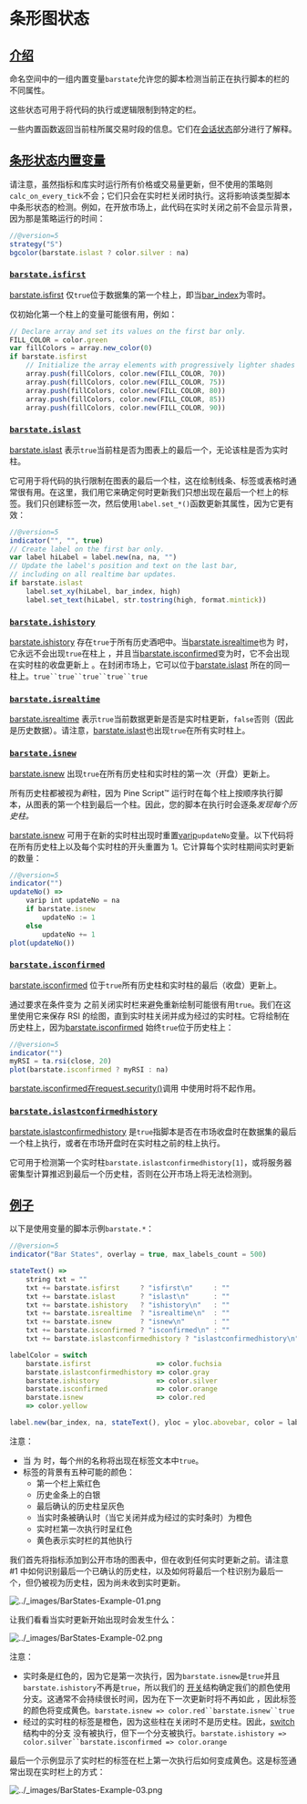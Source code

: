 # 条形图状态

## [介绍](https://www.tradingview.com/pine-script-docs/en/v5/concepts/Bar_states.html#id1)

命名空间中的一组内置变量`barstate`允许您的脚本检测当前正在执行脚本的栏的不同属性。

这些状态可用于将代码的执行或逻辑限制到特定的栏。

一些内置函数返回当前柱所属交易时段的信息。它们在[会话状态](https://www.tradingview.com/pine-script-docs/en/v5/concepts/Sessions.html#pagesessions-sessionstates)部分进行了解释。

## [条形状态内置变量](https://www.tradingview.com/pine-script-docs/en/v5/concepts/Bar_states.html#id2)

请注意，虽然指标和库实时运行所有价格或交易量更新，但不使用的策略则`calc_on_every_tick`不会；它们只会在实时栏关闭时执行。这将影响该类型脚本中条形状态的检测。例如，在开放市场上，此代码在实时关闭之前不会显示背景，因为那是策略运行的时间：

```javascript
//@version=5
strategy("S")
bgcolor(barstate.islast ? color.silver : na)
```

### [`barstate.isfirst` ](https://www.tradingview.com/pine-script-docs/en/v5/concepts/Bar_states.html#id3)

[barstate.isfirst](https://www.tradingview.com/pine-script-reference/v5/#var_barstate{dot}isfirst) 仅`true`位于数据集的第一个柱上，即当[bar_index](https://www.tradingview.com/pine-script-reference/v5/#var_bar_index)为零时。

仅初始化第一个柱上的变量可能很有用，例如：

```javascript
// Declare array and set its values on the first bar only.
FILL_COLOR = color.green
var fillColors = array.new_color(0)
if barstate.isfirst
    // Initialize the array elements with progressively lighter shades of the fill color.
    array.push(fillColors, color.new(FILL_COLOR, 70))
    array.push(fillColors, color.new(FILL_COLOR, 75))
    array.push(fillColors, color.new(FILL_COLOR, 80))
    array.push(fillColors, color.new(FILL_COLOR, 85))
    array.push(fillColors, color.new(FILL_COLOR, 90))
```

### [`barstate.islast` ](https://www.tradingview.com/pine-script-docs/en/v5/concepts/Bar_states.html#id4)

[barstate.islast](https://www.tradingview.com/pine-script-reference/v5/#var_barstate{dot}islast) 表示`true`当前柱是否为图表上的最后一个，无论该柱是否为实时柱。

它可用于将代码的执行限制在图表的最后一个柱，这在绘制线条、标签或表格时通常很有用。在这里，我们用它来确定何时更新我们只想出现在最后一个栏上的标签。我们只创建标签一次，然后使用`label.set_*()`函数更新其属性，因为它更有效：

```javascript
//@version=5
indicator("", "", true)
// Create label on the first bar only.
var label hiLabel = label.new(na, na, "")
// Update the label's position and text on the last bar,
// including on all realtime bar updates.
if barstate.islast
    label.set_xy(hiLabel, bar_index, high)
    label.set_text(hiLabel, str.tostring(high, format.mintick))
```

### [`barstate.ishistory` ](https://www.tradingview.com/pine-script-docs/en/v5/concepts/Bar_states.html#id5)

[barstate.ishistory](https://www.tradingview.com/pine-script-reference/v5/#var_barstate{dot}ishistory) 存在`true`于所有历史酒吧中。当[barstate.isrealtime](https://www.tradingview.com/pine-script-reference/v5/#var_barstate{dot}isrealtime)也为 时，它永远不会出现`true`在柱上 ，并且当[barstate.isconfirmed](https://www.tradingview.com/pine-script-reference/v5/#var_barstate{dot}isconfirmed)变为时，它不会出现在实时柱的收盘更新上 。在封闭市场上，它可以位于[barstate.islast](https://www.tradingview.com/pine-script-reference/v5/#var_barstate{dot}islast) 所在的同一柱上。`true``true``true``true``true`

### [`barstate.isrealtime` ](https://www.tradingview.com/pine-script-docs/en/v5/concepts/Bar_states.html#id6)

[barstate.isrealtime](https://www.tradingview.com/pine-script-reference/v5/#var_barstate{dot}isrealtime) 表示`true`当前数据更新是否是实时柱更新，`false`否则（因此是历史数据）。请注意，[barstate.islast](https://www.tradingview.com/pine-script-reference/v5/#var_barstate{dot}islast)也出现`true`在所有实时柱上。

### [`barstate.isnew` ](https://www.tradingview.com/pine-script-docs/en/v5/concepts/Bar_states.html#id7)

[barstate.isnew](https://www.tradingview.com/pine-script-reference/v5/#var_barstate{dot}isnew) 出现`true`在所有历史柱和实时柱的第一次（开盘）更新上。

所有历史柱都被视为*新*柱，因为 Pine Script™ 运行时在每个柱上按顺序执行脚本，从图表的第一个柱到最后一个柱。因此，您的脚本在执行时会逐条*发现每个历史柱。*

[barstate.isnew](https://www.tradingview.com/pine-script-reference/v5/#var_barstate{dot}isnew) 可用于在新的实时柱出现时重置[varip](https://www.tradingview.com/pine-script-reference/v5/#op_varip)`updateNo`变量。以下代码将在所有历史柱上以及每个实时柱的开头重置为 1。它计算每个实时柱期间实时更新的数量：

```javascript
//@version=5
indicator("")
updateNo() =>
    varip int updateNo = na
    if barstate.isnew
        updateNo := 1
    else
        updateNo += 1
plot(updateNo())
```

### [`barstate.isconfirmed` ](https://www.tradingview.com/pine-script-docs/en/v5/concepts/Bar_states.html#id8)

[barstate.isconfirmed](https://www.tradingview.com/pine-script-reference/v5/#var_barstate{dot}isconfirmed) 位于`true`所有历史柱和实时柱的最后（收盘）更新上。

通过要求在条件变为 之前关闭实时栏来避免重新绘制可能很有用`true`。我们在这里使用它来保存 RSI 的绘图，直到实时柱关闭并成为经过的实时柱。它将绘制在历史柱上，因为[barstate.isconfirmed](https://www.tradingview.com/pine-script-reference/v5/#var_barstate{dot}isconfirmed) 始终`true`位于历史柱上：

```javascript
//@version=5
indicator("")
myRSI = ta.rsi(close, 20)
plot(barstate.isconfirmed ? myRSI : na)
```

[barstate.isconfirmed在](https://www.tradingview.com/pine-script-reference/v5/#var_barstate{dot}isconfirmed)[request.security()](https://www.tradingview.com/pine-script-reference/v5/#fun_request{dot}security)调用 中使用时将不起作用。

### [`barstate.islastconfirmedhistory` ](https://www.tradingview.com/pine-script-docs/en/v5/concepts/Bar_states.html#id9)

[barstate.islastconfirmedhistory](https://www.tradingview.com/pine-script-reference/v5/#var_barstate{dot}islastconfirmedhistory) 是`true`指脚本是否在市场收盘时在数据集的最后一个柱上执行，或者在市场开盘时在实时柱之前的柱上执行。

它可用于检测第一个实时柱`barstate.islastconfirmedhistory[1]`，或将服务器密集型计算推迟到最后一个历史柱，否则在公开市场上将无法检测到。

## [例子](https://www.tradingview.com/pine-script-docs/en/v5/concepts/Bar_states.html#id10)

以下是使用变量的脚本示例`barstate.*`：

```javascript
//@version=5
indicator("Bar States", overlay = true, max_labels_count = 500)

stateText() =>
    string txt = ""
    txt += barstate.isfirst     ? "isfirst\n"     : ""
    txt += barstate.islast      ? "islast\n"      : ""
    txt += barstate.ishistory   ? "ishistory\n"   : ""
    txt += barstate.isrealtime  ? "isrealtime\n"  : ""
    txt += barstate.isnew       ? "isnew\n"       : ""
    txt += barstate.isconfirmed ? "isconfirmed\n" : ""
    txt += barstate.islastconfirmedhistory ? "islastconfirmedhistory\n" : ""

labelColor = switch
    barstate.isfirst                => color.fuchsia
    barstate.islastconfirmedhistory => color.gray
    barstate.ishistory              => color.silver
    barstate.isconfirmed            => color.orange
    barstate.isnew                  => color.red
    => color.yellow

label.new(bar_index, na, stateText(), yloc = yloc.abovebar, color = labelColor)
```

注意：

- 当 为 时，每个州的名称将出现在标签文本中`true`。
- 标签的背景有五种可能的颜色：
  - 第一个栏上紫红色
  - 历史金条上的白银
  - 最后确认的历史柱呈灰色
  - 当实时条被确认时（当它关闭并成为经过的实时条时）为橙色
  - 实时栏第一次执行时呈红色
  - 黄色表示实时栏的其他执行

我们首先将指标添加到公开市场的图表中，但在收到任何实时更新之前。请注意#1 中如何识别最后一个已确认的历史柱，以及如何将最后一个柱识别为最后一个，但仍被视为历史柱，因为尚未收到实时更新。

![../_images/BarStates-Example-01.png](https://www.tradingview.com/pine-script-docs/en/v5/_images/BarStates-Example-01.png)

让我们看看当实时更新开始出现时会发生什么：

![../_images/BarStates-Example-02.png](https://www.tradingview.com/pine-script-docs/en/v5/_images/BarStates-Example-02.png)

注意：

- 实时条是红色的，因为它是第一次执行，因为`barstate.isnew`是`true`并且`barstate.ishistory`不再是`true`，所以我们的 [开关](https://www.tradingview.com/pine-script-reference/v5/#op_switch)结构确定我们的颜色使用分支。这通常不会持续很长时间，因为在下一次更新时将不再如此 ，因此标签的颜色将变成黄色。`barstate.isnew => color.red``barstate.isnew``true`
- 经过的实时柱的标签是橙色，因为这些柱在关闭时不是历史柱。因此，[switch](https://www.tradingview.com/pine-script-reference/v5/#op_switch)结构中的分支 没有被执行，但下一个分支被执行。`barstate.ishistory => color.silver``barstate.isconfirmed => color.orange`

最后一个示例显示了实时栏的标签在栏上第一次执行后如何变成黄色。这是标签通常出现在实时栏上的方式：

![../_images/BarStates-Example-03.png](https://www.tradingview.com/pine-script-docs/en/v5/_images/BarStates-Example-03.png)